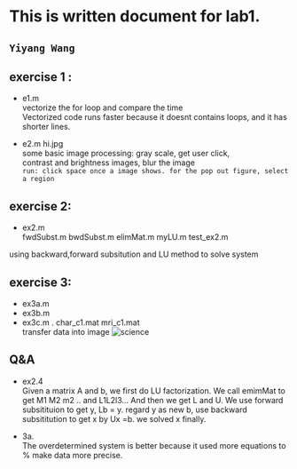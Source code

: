 # This is written document for lab1. 
`Yiyang Wang`
---

## exercise 1 : 
* e1.m </br>
 vectorize the for loop and compare the time </br>
 Vectorized code runs faster because it doesnt contains loops, and it has shorter lines.

* e2.m  hi.jpg </br>
some basic image processing: gray scale, get user click,</br>
contrast and brightness images, blur the image </br>
`run: click space once a image shows. for the pop out figure, select a region` </br>


## exercise 2: 
* ex2.m </br>
fwdSubst.m  bwdSubst.m  elimMat.m  myLU.m  test_ex2.m </br>

using backward,forward subsitution and LU method to solve system 



## exercise 3: 
* ex3a.m
* ex3b.m
* ex3c.m . 
char_c1.mat
mri_c1.mat
</br> transfer data into image
![science](exercise3/science.jpg)

		
		
## Q&A
* ex2.4 </br>
Given a matrix A and b, we first do LU factorization. We call emimMat to get M1 M2 m2 .. and L1L2l3... And then we get L and U. We use forward subsitituion to get y, Lb = y. regard y as new b, use backward subsititution to get x by Ux =b. we solved x finally. 

* 3a.</br> 
The overdetermined system is better because it used more equations to
  % make data more precise. 
  
